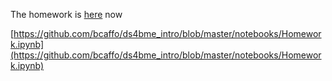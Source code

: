 The homework is [here](https://github.com/bcaffo/ds4bme_intro/blob/master/notebooks/Homework.ipynb) now

[https://github.com/bcaffo/ds4bme_intro/blob/master/notebooks/Homework.ipynb](https://github.com/bcaffo/ds4bme_intro/blob/master/notebooks/Homework.ipynb)

